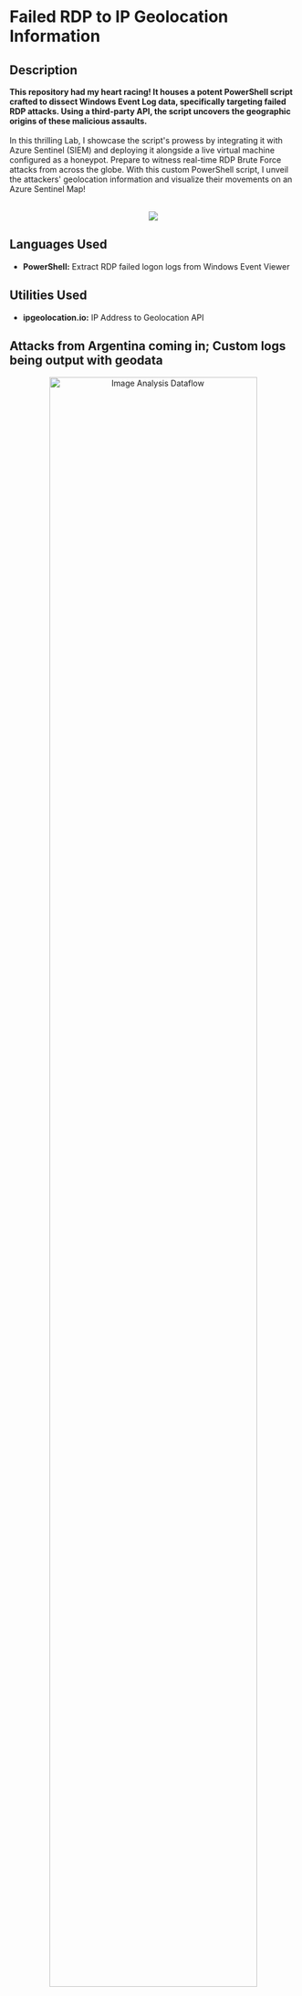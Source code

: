 <h1>Failed RDP to IP Geolocation Information</h1>




<h2>Description</h2>
<b>This repository had my heart racing! It houses a potent PowerShell script crafted to dissect Windows Event Log data, specifically targeting failed RDP attacks. Using a third-party API, the script uncovers the geographic origins of these malicious assaults.


</b>
<br />
<br />
In this thrilling Lab, I showcase the script's prowess by integrating it with Azure Sentinel (SIEM) and deploying it alongside a live virtual machine configured as a honeypot. Prepare to witness real-time RDP Brute Force attacks from across the globe. With this custom PowerShell script, I unveil the attackers' geolocation information and visualize their movements on an Azure Sentinel Map!
<br />
<br />
<p align="center">
<img src="https://private-user-images.githubusercontent.com/151777956/308397332-01836cf5-794f-4747-80f2-ae0488e26997.png?jwt=eyJhbGciOiJIUzI1NiIsInR5cCI6IkpXVCJ9.eyJpc3MiOiJnaXRodWIuY29tIiwiYXVkIjoicmF3LmdpdGh1YnVzZXJjb250ZW50LmNvbSIsImtleSI6ImtleTUiLCJleHAiOjE3MDkyMjAyNTcsIm5iZiI6MTcwOTIxOTk1NywicGF0aCI6Ii8xNTE3Nzc5NTYvMzA4Mzk3MzMyLTAxODM2Y2Y1LTc5NGYtNDc0Ny04MGYyLWFlMDQ4OGUyNjk5Ny5wbmc_WC1BbXotQWxnb3JpdGhtPUFXUzQtSE1BQy1TSEEyNTYmWC1BbXotQ3JlZGVudGlhbD1BS0lBVkNPRFlMU0E1M1BRSzRaQSUyRjIwMjQwMjI5JTJGdXMtZWFzdC0xJTJGczMlMkZhd3M0X3JlcXVlc3QmWC1BbXotRGF0ZT0yMDI0MDIyOVQxNTE5MTdaJlgtQW16LUV4cGlyZXM9MzAwJlgtQW16LVNpZ25hdHVyZT00ZDRmNGE4Mzc0ZTJkNmVlMjc3Zjk0ZGUzYmNmMGYyMDYwZmI4ZjYwMjllODM3NzdlNzQ3NGU2ZjFiNzAyNTM5JlgtQW16LVNpZ25lZEhlYWRlcnM9aG9zdCZhY3Rvcl9pZD0wJmtleV9pZD0wJnJlcG9faWQ9MCJ9.Zn_-kbJ7cVAz8EEcezbbIF75LvIRdAFTj7QNNxlx2C0"/>
</p>
<h2>Languages Used</h2>

- <b>PowerShell:</b> Extract RDP failed logon logs from Windows Event Viewer 

<h2>Utilities Used</h2>

- <b>ipgeolocation.io:</b> IP Address to Geolocation API

<h2>Attacks from Argentina coming in; Custom logs being output with geodata</h2>

<p align="center">
<img src="https://private-user-images.githubusercontent.com/151777956/308397369-4a2b2b2c-48b7-4662-bed7-3fb9dc280c78.png?jwt=eyJhbGciOiJIUzI1NiIsInR5cCI6IkpXVCJ9.eyJpc3MiOiJnaXRodWIuY29tIiwiYXVkIjoicmF3LmdpdGh1YnVzZXJjb250ZW50LmNvbSIsImtleSI6ImtleTUiLCJleHAiOjE3MDkwODc4NzEsIm5iZiI6MTcwOTA4NzU3MSwicGF0aCI6Ii8xNTE3Nzc5NTYvMzA4Mzk3MzY5LTRhMmIyYjJjLTQ4YjctNDY2Mi1iZWQ3LTNmYjlkYzI4MGM3OC5wbmc_WC1BbXotQWxnb3JpdGhtPUFXUzQtSE1BQy1TSEEyNTYmWC1BbXotQ3JlZGVudGlhbD1BS0lBVkNPRFlMU0E1M1BRSzRaQSUyRjIwMjQwMjI4JTJGdXMtZWFzdC0xJTJGczMlMkZhd3M0X3JlcXVlc3QmWC1BbXotRGF0ZT0yMDI0MDIyOFQwMjMyNTFaJlgtQW16LUV4cGlyZXM9MzAwJlgtQW16LVNpZ25hdHVyZT1mZGFhYjIwZjFmNTJkYzgzMDhhYWYzZjQxMGFhYzM4ZTcwMGMwODZlZDFiYmY3YTFkOWIwYmU0NjBkZWY2ZjUxJlgtQW16LVNpZ25lZEhlYWRlcnM9aG9zdCZhY3Rvcl9pZD0wJmtleV9pZD0wJnJlcG9faWQ9MCJ9.hHjUxEKiXcPtFN2H6cEjoObAKj5koRYOZ2OfkcVCYKw" height="85%" width="85%" alt="Image Analysis Dataflow"/>
</p>

<h2>World map of incoming attacks after 24 hours (built custom logs including geodata)</h2>

<p align="center">
<img src="https://private-user-images.githubusercontent.com/151777956/308974075-dc5bf5a4-fcf2-4a10-82b2-0578e5f406a7.png?jwt=eyJhbGciOiJIUzI1NiIsInR5cCI6IkpXVCJ9.eyJpc3MiOiJnaXRodWIuY29tIiwiYXVkIjoicmF3LmdpdGh1YnVzZXJjb250ZW50LmNvbSIsImtleSI6ImtleTUiLCJleHAiOjE3MDkyMjAxOTMsIm5iZiI6MTcwOTIxOTg5MywicGF0aCI6Ii8xNTE3Nzc5NTYvMzA4OTc0MDc1LWRjNWJmNWE0LWZjZjItNGExMC04MmIyLTA1NzhlNWY0MDZhNy5wbmc_WC1BbXotQWxnb3JpdGhtPUFXUzQtSE1BQy1TSEEyNTYmWC1BbXotQ3JlZGVudGlhbD1BS0lBVkNPRFlMU0E1M1BRSzRaQSUyRjIwMjQwMjI5JTJGdXMtZWFzdC0xJTJGczMlMkZhd3M0X3JlcXVlc3QmWC1BbXotRGF0ZT0yMDI0MDIyOVQxNTE4MTNaJlgtQW16LUV4cGlyZXM9MzAwJlgtQW16LVNpZ25hdHVyZT0zOTA3Y2M1MThjMzlmZmFiYTk3NTZhYzczNjMzMDZjNzFhNWFjZTQ5NWI0MDBhNzJkZTBjNGVlY2Y5MTI5YTBkJlgtQW16LVNpZ25lZEhlYWRlcnM9aG9zdCZhY3Rvcl9pZD0wJmtleV9pZD0wJnJlcG9faWQ9MCJ9.k5b0XHHcCgNIUrgaOqabjFoNXin5EXBtYBcAOajowFM" height="85%" width="85%" alt="Image Analysis Dataflow"/>
</p>
<br />
<br />
<h2>Key Features</h2>
- <b>Extract RDP failed logon logs from Windows Event Viewer</b><br />
- <b>Utilize ipgeolocation.io API to fetch geolocation data of attackers</b><br />
- <b>Integrate with Azure Sentinel to monitor and respond to attacks</b><br />
- <b>Visualize attacker geolocation information on an Azure Sentinel Map</b><br />
<br />
<br />
<h2>Lab Overview</h2>
- <b>Setup:</b> Configure Azure Sentinel and connect it to a live virtual machine acting as a honeypot.<br />
- <b>Observation:</b> Monitor live RDP Brute Force attacks from around the world.<br />
- <b>Analysis:</b> Execute the custom PowerShell script to extract and analyze failed RDP attack logs.<br />
- <b>Visualization:</b> Plot attacker geolocation data on an Azure Sentinel Map for real-time insights.<br />
<br />
<h2>Contributors</h2>
- <b>Jenna Frank</b><br />
<!--
 ```diff
- text in red
+ text in green
! text in orange
# text in gray
@@ text in purple (and bold)@@
```
--!>
